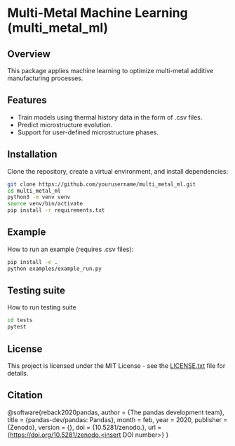 # Multi-Metal Machine Learning (multi_metal_ml)

## Overview
This package applies machine learning to optimize multi-metal additive manufacturing processes.

## Features
- Train models using thermal history data in the form of .csv files.
- Predict microstructure evolution.
- Support for user-defined microstructure phases.

## Installation
Clone the repository, create a virtual environment, and install dependencies:
```bash
git clone https://github.com/yourusername/multi_metal_ml.git
cd multi_metal_ml
python3 -m venv venv
source venv/bin/activate
pip install -r requirements.txt
```

## Example
How to run an example (requires .csv files):
```bash
pip install -e .
python examples/example_run.py
```

## Testing suite
How to run testing suite
```bash
cd tests
pytest
```

## License
This project is licensed under the MIT License - see the [LICENSE.txt](LICENSE.txt) file for details.

## Citation
@software{reback2020pandas,
    author = {The pandas development team},
    title = {pandas-dev/pandas: Pandas},
    month = feb,
    year = 2020,
    publisher = {Zenodo},
    version = {<insert version number>},
    doi = {10.5281/zenodo.<insert DOI number>},
    url = {https://doi.org/10.5281/zenodo.<insert DOI number>}
}
